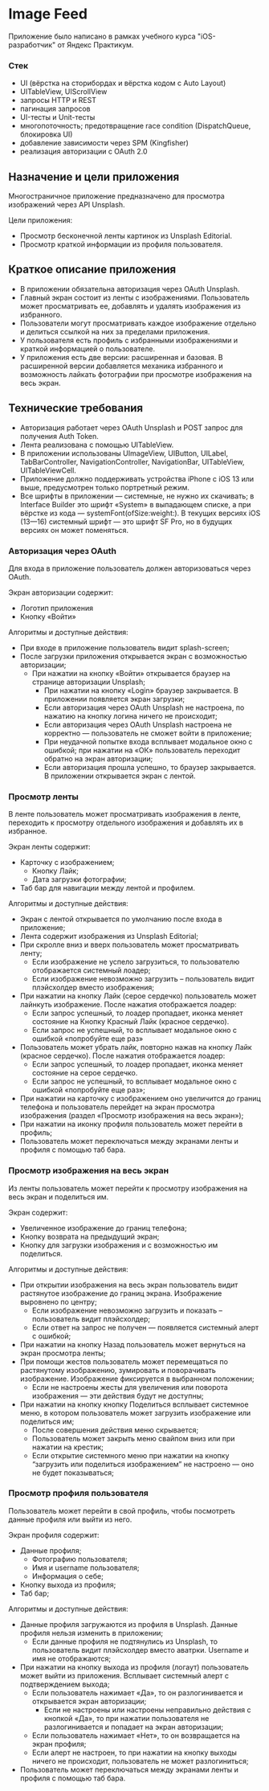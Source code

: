 # Image Feed 

Приложение было написано в рамках учебного курса "iOS-разработчик" от Яндекс Практикум.

### Стек
- UI (вёрстка на сторибордах и вёрстка кодом с Auto Layout)
- UITableView, UIScrollView
- запросы HTTP и REST
- пагинация запросов
- UI-тесты и Unit-тесты
- многопоточность; предотвращение race condition (DispatchQueue, блокировка UI)
- добавление зависимости через SPM (Kingfisher)
- реализация авторизации с OAuth 2.0

## Назначение и цели приложения
Многостраничное приложение предназначено для просмотра изображений через API Unsplash.

Цели приложения:
- Просмотр бесконечной ленты картинок из Unsplash Editorial.
- Просмотр краткой информации из профиля пользователя.

## Краткое описание приложения
- В приложении обязательна авторизация через OAuth Unsplash.
- Главный экран состоит из ленты с изображениями. Пользователь может просматривать ее, добавлять и удалять изображения из избранного.
- Пользователи могут просматривать каждое изображение отдельно и делиться ссылкой на них за пределами приложения.
- У пользователя есть профиль с избранными изображениями и краткой информацией о пользователе.
- У приложения есть две версии: расширенная и базовая. В расширенной версии добавляется механика избранного и возможность лайкать фотографии при просмотре изображения на весь экран.

## Технические требования
* Авторизация работает через OAuth Unsplash и POST запрос для получения Auth Token.
* Лента реализована с помощью UITableView.
* В приложении использованы UImageView, UIButton, UILabel, TabBarController, NavigationController, NavigationBar, UITableView, UITableViewCell.
* Приложение должно поддерживать устройства iPhone с iOS 13 или выше, предусмотрен только портретный режим.
* Все шрифты в приложении — системные, не нужно их скачивать; в Interface Builder это шрифт «System» в выпадающем списке, а при вёрстке из кода — systemFont(ofSize:weight:). В текущих версиях iOS (13—16) системный шрифт — это шрифт SF Pro, но в будущих версиях он может поменяться.

### Авторизация через OAuth
Для входа в приложение пользователь должен авторизоваться через OAuth.

Экран авторизации содержит:
- Логотип приложения
- Кнопку «Войти»

Алгоритмы и доступные действия:
* При входе в приложение пользователь видит splash-screen;
* После загрузки приложения открывается экран с возможностью авторизации;
    + При нажатии на кнопку «Войти» открывается браузер на странице авторизации Unsplash;
        - При нажатии на кнопку «Login» браузер закрывается. В приложении появляется экран загрузки;
        - Если авторизация через OAuth Unsplash не настроена, по нажатию на кнопку логина ничего не происходит;
        - Если авторизация через OAuth Unsplash настроена не корректно — пользователь не сможет войти в приложение;
        - При неудачной попытке входа всплывает модальное окно с ошибкой; при нажатии на «ОК» пользователь переходит обратно на экран авторизации;
        - Если авторизация прошла успешно, то браузер закрывается. В приложении открывается экран с лентой.

### Просмотр ленты
В ленте пользователь может просматривать изображения в ленте, переходить к просмотру отдельного изображения и добавлять их в избранное.

Экран ленты содержит:
* Карточку с изображением;
    + Кнопку Лайк;
    + Дата загрузки фотографии;
* Таб бар для навигации между лентой и профилем.

Алгоритмы и доступные действия:
* Экран с лентой открывается по умолчанию после входа в приложение;
* Лента содержит изображения из Unsplash Editorial;
* При скролле вниз и вверх пользователь может просматривать ленту;
    + Если изображение не успело загрузиться, то пользователю отображается системный лоадер;
    + Если изображение невозможно загрузить – пользователь видит плэйсхолдер вместо изображения;
* При нажатии на кнопку Лайк (серое сердечко) пользователь может лайнкуть изображение. После нажатия отображается лоадер:
    + Если запрос успешный, то лоадер пропадает, иконка меняет состояние на Кнопку Красный Лайк (красное сердечко).
    + Если запрос не успешный, то всплывает модальное окно с ошибкой «попробуйте еще раз»
* Пользователь может убрать лайк, повторно нажав на кнопку Лайк (красное сердечко). После нажатия отображается лоадер:
    + Если запрос успешный, то лоадер пропадает, иконка меняет состояние на серое сердечко.
    + Если запрос не успешный, то всплывает модальное окно с ошибкой «попробуйте еще раз»;
* При нажатии на карточку с изображением оно увеличится до границ телефона и пользователь перейдет на экран просмотра изображения (раздел «Просмотр изображения на весь экран»);
* При нажатии на иконку профиля пользователь может перейти в профиль;
* Пользователь может переключаться между экранами ленты и профиля с помощью таб бара.

### Просмотр изображения на весь экран
Из ленты пользователь может перейти к просмотру изображения на весь экран и поделиться им.

Экран содержит:
- Увеличенное изображение до границ телефона;
- Кнопку возврата на предыдущий экран;
- Кнопку для загрузки изображения и с возможностью им поделиться.

Алгоритмы и доступные действия:
* При открытии изображения на весь экран пользователь видит растянутое изображение до границ экрана. Изображение выровнено по центру;
    + Если изображение невозможно загрузить и показать – пользователь видит плэйсхолдер;
    + Если ответ на запрос не получен — появляется системный алерт с ошибкой;
* При нажатии на кнопку Назад пользователь может вернуться на экран просмотра ленты;
* При помощи жестов пользователь может перемещаться по растянутому изображению, зумировать и поворачивать изображение. Изображение фиксируется в выбранном положении;
    + Если не настроены жесты для увеличения или поворота изображения — эти действия будут не доступны;
* При нажатии на кнопку кнопку Поделиться всплывает системное меню, в котором пользователь может загрузить изображение или поделиться им;
    + После совершения действия меню скрывается;
    + Пользователь может закрыть меню свайпом вниз или при нажатии на крестик;
    + Если открытие системного меню при нажатии на кнопку “загрузить или поделиться изображением” не настроено — оно не будет показываться;

### Просмотр профиля пользователя
Пользователь может перейти в свой профиль, чтобы посмотреть данные профиля или выйти из него.

Экран профиля содержит:
* Данные профиля;
    + Фотографию пользователя;
    + Имя и username пользователя;
    + Информация о себе;
* Кнопку выхода из профиля;
* Таб бар;

Алгоритмы и доступные действия:
* Данные профиля загружаются из профиля в Unsplash. Данные профиля нельзя изменить в приложении;
    + Если данные профиля не подтянулись из Unsplash, то пользователь видит плэйсхолдер вместо аватрки. Username и имя не отображаются;
* При нажатии на кнопку выхода из профиля (логаут) пользователь может выйти из приложения. Всплывает системный алерт с подтверждением выхода;
    + Если пользователь нажимает «Да», то он разлогинивается и открывается экран авторизации;
        - Если не настроены или настроены неправильно действия с кнопкой «Да», то при нажатии пользователя не разлогинивается и попадает на экран авторизации;
    + Если пользователь нажимает «Нет», то он возвращается на экран профиля;
    + Если алерт не настроен, то при нажатии на кнопку выходы ничего не происходит, пользователь не может разлогиниться;
* Пользователь может переключаться между экранами ленты и профиля с помощью таб бара.
